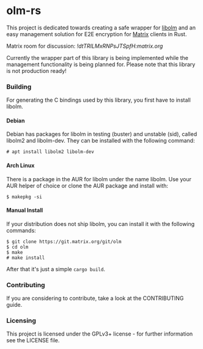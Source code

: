 # olm-rs

This project is dedicated towards creating a safe wrapper for [libolm](https://git.matrix.org/git/olm/about/) and an easy management solution for E2E encryption for [Matrix](https://matrix.org/) clients in Rust.

Matrix room for discussion: *!dtTRILMxRNPsJTSpfH:matrix.org*

Currently the wrapper part of this library is being implemented while the management functionality is being planned for. Please note that this library is not production ready!

### Building

For generating the C bindings used by this library, you first have to install libolm.

#### Debian

Debian has packages for libolm in testing (buster) and unstable (sid), called libolm2 and libolm-dev.
They can be installed with the following command:

`# apt install libolm2 libolm-dev`

#### Arch Linux

There is a package in the AUR for libolm under the name libolm. Use your AUR helper of choice or clone
the AUR package and install with:

`$ makepkg -si`

#### Manual Install

If your distribution does not ship libolm, you can install it with the following commands:

```
$ git clone https://git.matrix.org/git/olm
$ cd olm
$ make
# make install
```

After that it's just a simple `cargo build`.

### Contributing
If you are considering to contribute, take a look at the CONTRIBUTING guide.

### Licensing
This project is licensed under the GPLv3+ license - for further information see the LICENSE file.
